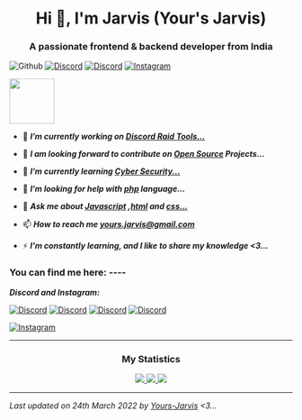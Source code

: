 <h1 align="center">Hi 👋, I'm Jarvis (Your's Jarvis)</h1>
<h3 align="center">A passionate frontend & backend developer from India</h3>

![Github](https://komarev.com/ghpvc/?username=Yours-Jarvis&color=orange)
[![Discord](https://img.shields.io/badge/Discord-Add_to_Jarvis-blueviolet?logo=discord&logoColor=white)](https://discord.com/users/899961311771897877)
[![Discord](https://img.shields.io/discord/563087855342190639?label=Discord&logo=discord&logoColor=white)](https://discord.gg/kVKz4utJ9G)
[![Instagram](https://img.shields.io/badge/Instagram-Your's_Jarvis-ff0000?logo=instagram&logoColor=white)](https://www.instagram.com/_alpesh_01_x_yj/)
    
<a href="https://discord.com/users/899961311771897877" target="_blank">
<img height="80px" src="https://discord.c99.nl/widget/theme-2/id.png" />
</a>

- 🔭 ***I’m currently working on [Discord Raid Tools...](https://github.com/Yours-Jarvis/Jarvis-Raid-Tool-Web-Beta)***

- 🚀 ***I am looking forward to contribute on [Open Source]() Projects...***

- 🌱 ***I’m currently learning [Cyber Security...]()***

- 🤝 ***I’m looking for help with [php]() language...***

- 💬 ***Ask me about [Javascript]() ,[html]() and [css...]()***

- 📫 ***How to reach me [yours.jarvis@gmail.com]()***

- ⚡ ***I'm constantly learning, and I like to share my knowledge <3...***

<h3 align="left">You can find me here: ----</h3>

***Discord and Instagram:***

[![Discord](https://img.shields.io/badge/Discord-Add_to_Jarvis-blueviolet?logo=discord&logoColor=white)](https://discord.com/users/899961311771897877)
[![Discord](https://img.shields.io/badge/Discord-Server_1-brightgreen?logo=discord&logoColor=white)](https://discord.gg/kVKz4utJ9G)
[![Discord](https://img.shields.io/badge/Discord-Server_2-brightgreen?logo=discord&logoColor=white)](https://discord.gg/qeQ3VStAQ6)
[![Discord](https://img.shields.io/badge/Discord-Server_3-brightgreen?logo=discord&logoColor=white)](https://discord.gg/RrABUqmDUF)

[![Instagram](https://img.shields.io/badge/Instagram-Your's_Jarvis-ff0000?logo=instagram&logoColor=white)](https://www.instagram.com/_alpesh_01_x_yj/)

----

<h3 align="center">My Statistics</h3>

<p align="center">
    <a href="https://github.com/Yours-Jarvis/">
        <img src="https://github-readme-stats.vercel.app/api?username=Yours-Jarvis&hide=issues,prs&count_private=true&show_owner=true&show_icons=true&bg_color=0d1117&title_color=ffffff&text_color=ffffff&icon_color=00ff99&hide_border=true/" />
    </a>
    <a href="https://github.com/Yours-Jarvis/">
        <img src="https://github-readme-stats.vercel.app/api/top-langs/?username=Yours-Jarvis&layout=compact&count_private=true&langs_count=8&card_width=445&bg_color=0d1117&title_color=ffffff&text_color=ffffff&icon_color=00ff99&hide_border=true/" />
    </a>
    <a href="https://github.com/Yours-Jarvis/">
        <img src="https://github-readme-streak-stats.herokuapp.com?user=Yours-Jarvis&hide_border=true&background=0D1117&currStreakLabel=FFFFFF&sideLabels=FFFFFF&currStreakNum=FFFFFF&dates=FFFFFF&sideNums=FFFFFF&fire=00ff99&ring=00ff99&stroke=FFFFFFFF)](https://git.io/streak-stats" />
    </a>
<!--    <a href="https://github.com/Yours-Jarvis"><img alt="Activity Graph" src="https://activity-graph.herokuapp.com/graph?username=Yours-Jarvis&bg_color=0D1117&color=ffffff&line=00ff99&point=ffffff&area=true&hide_border=true" />
    </a> -->
</p>

----

*Last updated on 24th March 2022 by [Yours-Jarvis](https://github.com/Yours-Jarvis) <3...*
